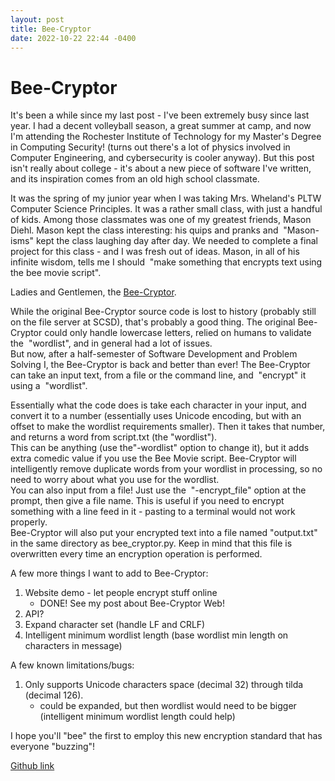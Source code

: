 ```yaml
---
layout: post
title: Bee-Cryptor
date: 2022-10-22 22:44 -0400
---
```

# Bee-Cryptor
It's been a while since my last post - I've been extremely busy since last year. I had a decent volleyball season, a great summer at camp, and now I'm attending the Rochester Institute of Technology for my Master's Degree in Computing Security! (turns out there's a lot of physics involved in Computer Engineering, and cybersecurity is cooler anyway). But this post isn't really about college - it's about a new piece of software I've written, and its inspiration comes from an old high school classmate.  

It was the spring of my junior year when I was taking Mrs. Wheland's PLTW Computer Science Principles. It was a rather small class, with just a handful of kids. Among those classmates was one of my greatest friends, Mason Diehl. Mason kept the class interesting: his quips and pranks and  "Mason-isms" kept the class laughing day after day. We needed to complete a final project for this class - and I was fresh out of ideas. Mason, in all of his infinite wisdom, tells me I should  "make something that encrypts text using the bee movie script".  

Ladies and Gentlemen, the [Bee-Cryptor](https://github.com/CWright2022/bee_cryptor).  

While the original Bee-Cryptor source code is lost to history (probably still on the file server at SCSD), that's probably a good thing. The original Bee-Cryptor could only handle lowercase letters, relied on humans to validate the  "wordlist", and in general had a lot of issues.  
But now, after a half-semester of Software Development and Problem Solving I, the Bee-Cryptor is back and better than ever! The Bee-Cryptor can take an input text, from a file or the command line, and  "encrypt" it using a  "wordlist".  

Essentially what the code does is take each character in your input, and convert it to a number (essentially uses Unicode encoding, but with an offset to make the wordlist requirements smaller). Then it takes that number, and returns a word from script.txt (the "wordlist").  
This can be anything (use the"-wordlist" option to change it), but it adds extra comedic value if you use the Bee Movie script. Bee-Cryptor will intelligently remove duplicate words from your wordlist in processing, so no need to worry about what you use for the wordlist.  
You can also input from a file! Just use the  "-encrypt_file" option at the prompt, then give a file name. This is useful if you need to encrypt something with a line feed in it - pasting to a terminal would not work properly.  
Bee-Cryptor will also put your encrypted text into a file named "output.txt" in the same directory as bee_cryptor.py. Keep in mind that this file is overwritten every time an encryption operation is performed.  

A few more things I want to add to Bee-Cryptor:  
1. Website demo - let people encrypt stuff online 
    - DONE! See my post about Bee-Cryptor Web!
2. API?
3. Expand character set (handle LF and CRLF)
4. Intelligent minimum wordlist length (base wordlist min length on characters in message)  

A few known limitations/bugs:  
1. Only supports Unicode characters space (decimal 32) through tilda (decimal 126).
    - could be expanded, but then wordlist would need to be bigger (intelligent minimum wordlist length could help)

I hope you'll "bee" the first to employ this new encryption standard that has everyone "buzzing"!

[Github link](https://github.com/CWright2022/bee_cryptor)